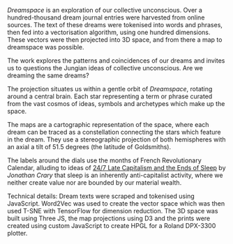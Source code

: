 _Dreamspace_ is an exploration of our collective unconscious. Over a hundred-thousand dream journal entries were harvested from online sources. The text of these dreams were tokenised into words and phrases, then fed into a vectorisation algorithm, using one hundred dimensions. These vectors were then projected into 3D space, and from there a map to dreamspace was possible.

The work explores the patterns and coincidences of our dreams and invites us to questions the Jungian ideas of collective unconscious. Are we dreaming the same dreams? 

The projection situates us within a gentle orbit of _Dreamspace_, rotating around a central brain. Each star representing a term or phrase curated from the vast cosmos of ideas, symbols and archetypes which make up the space.

The maps are a cartographic representation of the space, where each dream can be traced as a constellation connecting the stars which feature in the dream. They use a stereographic projection of both hemispheres with an axial a tilt of 51.5 degrees (the latitude of Goldsmiths). 

The labels around the dials use the months of French Revolutionary Calendar, alluding to ideas of [24/7 Late Capitalism and the Ends of Sleep](https://www.versobooks.com/books/1570-24-7) by _Jonathan Crary_ that sleep is an inherently anti-capitalist activity, where we neither create value nor are bounded by our material wealth.

Technical details:
Dream texts were scraped and tokenised using JavaScript. Word2Vec was used to create the vector space which was then used T-SNE with TensorFlow for dimension reduction. The 3D space was built using Three JS, the map projections using D3 and the prints were created using custom JavaScript to create HPGL for a Roland DPX-3300 plotter.